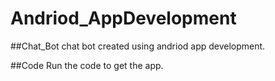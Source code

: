 # Andriod_AppDevelopment

##Chat_Bot
chat bot created using andriod app development.

##Code
Run the code to get the app.

